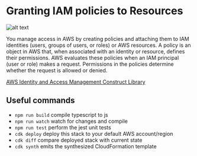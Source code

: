 # Granting IAM policies to Resources

![alt text](https://github.com/panacloud-modern-global-apps/full-stack-serverless-cdk/blob/main/step11_grant_iam_policy_to_resources/img/iam.png)

You manage access in AWS by creating policies and attaching them to IAM identities (users, groups of users, or roles) or AWS resources. A policy is an object in AWS that, when associated with an identity or resource, defines their permissions. AWS evaluates these policies when an IAM principal (user or role) makes a request. Permissions in the policies determine whether the request is allowed or denied.


[AWS Identity and Access Management Construct Library](https://docs.aws.amazon.com/cdk/api/latest/docs/aws-iam-readme.html)

## Useful commands

 * `npm run build`   compile typescript to js
 * `npm run watch`   watch for changes and compile
 * `npm run test`    perform the jest unit tests
 * `cdk deploy`      deploy this stack to your default AWS account/region
 * `cdk diff`        compare deployed stack with current state
 * `cdk synth`       emits the synthesized CloudFormation template
